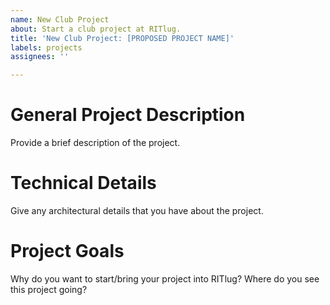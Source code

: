 ```yaml
---
name: New Club Project
about: Start a club project at RITlug.
title: 'New Club Project: [PROPOSED PROJECT NAME]'
labels: projects
assignees: ''

---
```


# General Project Description

Provide a brief description of the project.

# Technical Details

Give any architectural details that you have about the project.

# Project Goals

Why do you want to start/bring your project into RITlug? Where do you see this project going?
